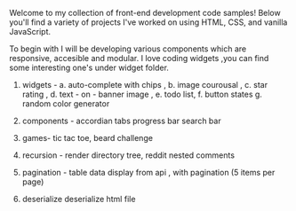 
Welcome to my collection of front-end development code samples! Below you'll find a variety of projects I've worked on using HTML, CSS, and vanilla JavaScript.

To begin with I will be developing various components which are responsive, accesible and modular.
I love coding widgets ,you can find some interesting one's under widget folder.

1. widgets -
a. auto-complete with chips , 
b. image courousal , 
c. star rating , 
d. text - on - banner image , 
e. todo list, 
f. button states 
g. random color generator

2. components -
   accordian
   tabs
   progress bar
   search bar

3. games-
    tic tac toe, beard challenge

4. recursion -
    render directory tree, reddit nested comments

6. pagination -
    table data display from api , with pagination (5 items per page)

7. deserialize
     deserialize html file
